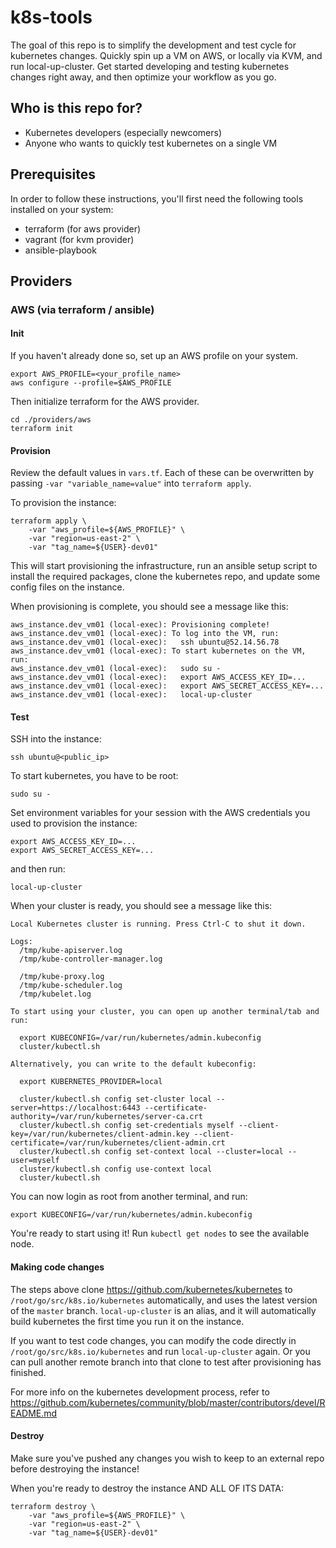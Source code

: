 
# k8s-tools

The goal of this repo is to simplify the development and test cycle for kubernetes changes.
Quickly spin up a VM on AWS, or locally via KVM, and run local-up-cluster.
Get started developing and testing kubernetes changes right away, and then optimize your workflow as you go.

## Who is this repo for?

- Kubernetes developers (especially newcomers)
- Anyone who wants to quickly test kubernetes on a single VM

## Prerequisites

In order to follow these instructions, you'll first need the following tools installed on your system:

- terraform (for aws provider)
- vagrant (for kvm provider)
- ansible-playbook

## Providers

### AWS (via terraform / ansible)

#### Init

If you haven't already done so, set up an AWS profile on your system.

```
export AWS_PROFILE=<your_profile_name>
aws configure --profile=$AWS_PROFILE
```

Then initialize terraform for the AWS provider.

```
cd ./providers/aws
terraform init
```

#### Provision

Review the default values in `vars.tf`. Each of these can be overwritten by passing `-var "variable_name=value"` into `terraform apply`.

To provision the instance:

```
terraform apply \
    -var "aws_profile=${AWS_PROFILE}" \
    -var "region=us-east-2" \
    -var "tag_name=${USER}-dev01"
```

This will start provisioning the infrastructure, run an ansible setup script to install the required packages, clone the kubernetes repo, and update some config files on the instance.

When provisioning is complete, you should see a message like this:

```
aws_instance.dev_vm01 (local-exec): Provisioning complete!
aws_instance.dev_vm01 (local-exec): To log into the VM, run:
aws_instance.dev_vm01 (local-exec):   ssh ubuntu@52.14.56.78
aws_instance.dev_vm01 (local-exec): To start kubernetes on the VM, run:
aws_instance.dev_vm01 (local-exec):   sudo su -
aws_instance.dev_vm01 (local-exec):   export AWS_ACCESS_KEY_ID=...
aws_instance.dev_vm01 (local-exec):   export AWS_SECRET_ACCESS_KEY=...
aws_instance.dev_vm01 (local-exec):   local-up-cluster
```

#### Test

SSH into the instance:

```
ssh ubuntu@<public_ip>
```

To start kubernetes, you have to be root:

```
sudo su -
```

Set environment variables for your session with the AWS credentials you used to provision the instance:

```
export AWS_ACCESS_KEY_ID=...
export AWS_SECRET_ACCESS_KEY=...
```

and then run:

```
local-up-cluster
```

When your cluster is ready, you should see a message like this:

```
Local Kubernetes cluster is running. Press Ctrl-C to shut it down.

Logs:
  /tmp/kube-apiserver.log
  /tmp/kube-controller-manager.log

  /tmp/kube-proxy.log
  /tmp/kube-scheduler.log
  /tmp/kubelet.log

To start using your cluster, you can open up another terminal/tab and run:

  export KUBECONFIG=/var/run/kubernetes/admin.kubeconfig
  cluster/kubectl.sh

Alternatively, you can write to the default kubeconfig:

  export KUBERNETES_PROVIDER=local

  cluster/kubectl.sh config set-cluster local --server=https://localhost:6443 --certificate-authority=/var/run/kubernetes/server-ca.crt
  cluster/kubectl.sh config set-credentials myself --client-key=/var/run/kubernetes/client-admin.key --client-certificate=/var/run/kubernetes/client-admin.crt
  cluster/kubectl.sh config set-context local --cluster=local --user=myself
  cluster/kubectl.sh config use-context local
  cluster/kubectl.sh
```

You can now login as root from another terminal, and run:

```
export KUBECONFIG=/var/run/kubernetes/admin.kubeconfig
```

You're ready to start using it! Run `kubectl get nodes` to see the available node.

#### Making code changes

The steps above clone <https://github.com/kubernetes/kubernetes> to `/root/go/src/k8s.io/kubernetes` automatically, and uses the latest version of the `master` branch. `local-up-cluster` is an alias, and it will automatically build kubernetes the first time you run it on the instance.

If you want to test code changes, you can modify the code directly in `/root/go/src/k8s.io/kubernetes` and run `local-up-cluster` again. Or you can pull another remote branch into that clone to test after provisioning has finished.

For more info on the kubernetes development process, refer to <https://github.com/kubernetes/community/blob/master/contributors/devel/README.md>

#### Destroy

Make sure you've pushed any changes you wish to keep to an external repo before destroying the instance!

When you're ready to destroy the instance AND ALL OF ITS DATA:

```
terraform destroy \
    -var "aws_profile=${AWS_PROFILE}" \
    -var "region=us-east-2" \
    -var "tag_name=${USER}-dev01"
```

